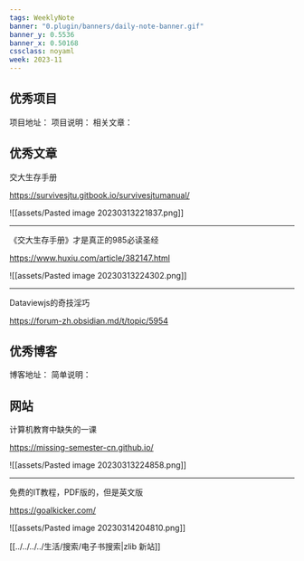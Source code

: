 ```yaml
---
tags: WeeklyNote
banner: "0.plugin/banners/daily-note-banner.gif"
banner_y: 0.5536
banner_x: 0.50168
cssclass: noyaml
week: 2023-11
---
```



## 优秀项目

项目地址：
项目说明：
相关文章：

## 优秀文章

交大生存手册

https://survivesjtu.gitbook.io/survivesjtumanual/

![[assets/Pasted image 20230313221837.png]]

---

《交大生存手册》才是真正的985必读圣经

https://www.huxiu.com/article/382147.html

![[assets/Pasted image 20230313224302.png]]

---

Dataviewjs的奇技淫巧

https://forum-zh.obsidian.md/t/topic/5954

## 优秀博客

博客地址：
简单说明：


## 网站

计算机教育中缺失的一课

https://missing-semester-cn.github.io/

![[assets/Pasted image 20230313224858.png]]

---

免费的IT教程，PDF版的，但是英文版

https://goalkicker.com/

![[assets/Pasted image 20230314204810.png]]

[[../../../../生活/搜索/电子书搜索|zlib 新站]]

